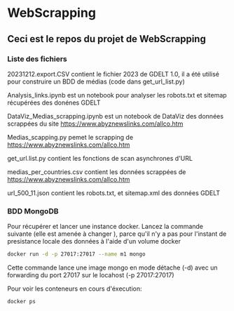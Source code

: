 # WebScrapping
## Ceci est le repos du projet de WebScrapping 


### Liste des fichiers

20231212.export.CSV contient le fichier 2023 de GDELT 1.0, il a été utilisé pour construire un BDD de médias (code dans get_url_list.py)

Analysis_links.ipynb est un notebook pour analyser les robots.txt et sitemap récupérées des donénes GDELT

DataViz_Medias_scrapping.ipynb est un notebook de DataViz des données scrappées du site https://www.abyznewslinks.com/allco.htm

Medias_scapping.py pemet le scrapping de https://www.abyznewslinks.com/allco.htm

get_url.list.py contient les fonctions de scan asynchrones d'URL 

medias_per_countries.csv contient les données scrappées de https://www.abyznewslinks.com/allco.htm

url_500_11.json contient les robots.txt, et sitemap.xml des données GDELT

### BDD MongoDB 

Pour récupérer et lancer une instance docker. Lancez la commande suivante (elle est amenée à changer ), parce qu'il n'y a pas 
pour l'instant de presistance locale des données à l'aide d'un volume docker 
```bash
docker run -d -p 27017:27017 --name m1 mongo
```
Cette commande lance une image mongo en mode détache (-d) avec un forwarding du port 27017 sur le locahost (-p 27017:27017)

Pour voir les conteneurs en cours d'éxecution:
```bash 
docker ps
```

